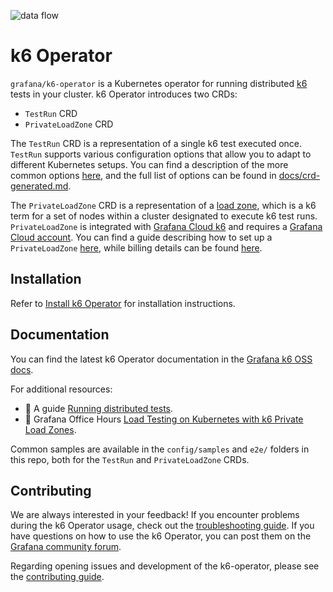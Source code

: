  ![data flow](assets/data-flow.png)

# k6 Operator

`grafana/k6-operator` is a Kubernetes operator for running distributed [k6](https://github.com/grafana/k6) tests in your cluster. k6 Operator introduces two CRDs:

- `TestRun` CRD
- `PrivateLoadZone` CRD

The `TestRun` CRD is a representation of a single k6 test executed once. `TestRun` supports various configuration options that allow you to adapt to different Kubernetes setups. You can find a description of the more common options [here](https://grafana.com/docs/k6/latest/set-up/set-up-distributed-k6/usage/configure-testrun-crd/), and the full list of options can be found in [docs/crd-generated.md](https://github.com/grafana/k6-operator/blob/main/docs/crd-generated.md).

The `PrivateLoadZone` CRD is a representation of a [load zone](https://grafana.com/docs/grafana-cloud/testing/k6/author-run/use-load-zones/), which is a k6 term for a set of nodes within a cluster designated to execute k6 test runs. `PrivateLoadZone` is integrated with [Grafana Cloud k6](https://grafana.com/products/cloud/k6/) and requires a [Grafana Cloud account](https://grafana.com/auth/sign-up/create-user). You can find a guide describing how to set up a `PrivateLoadZone` [here](https://grafana.com/docs/grafana-cloud/testing/k6/author-run/private-load-zone-v2/), while billing details can be found [here](https://grafana.com/docs/grafana-cloud/cost-management-and-billing/understand-your-invoice/k6-invoice/).

## Installation

Refer to [Install k6 Operator](https://grafana.com/docs/k6/latest/set-up/set-up-distributed-k6/install-k6-operator/) for installation instructions.

## Documentation

You can find the latest k6 Operator documentation in the [Grafana k6 OSS docs](https://grafana.com/docs/k6/latest/set-up/set-up-distributed-k6/).

For additional resources:

- :book: A guide [Running distributed tests](https://grafana.com/docs/k6/latest/testing-guides/running-distributed-tests/).
- :movie_camera: Grafana Office Hours [Load Testing on Kubernetes with k6 Private Load Zones](https://www.youtube.com/watch?v=RXLavQT58YA).

Common samples are available in the `config/samples` and `e2e/` folders in this repo, both for the `TestRun` and `PrivateLoadZone` CRDs.

## Contributing

We are always interested in your feedback! If you encounter problems during the k6 Operator usage, check out the [troubleshooting guide](https://grafana.com/docs/k6/latest/set-up/set-up-distributed-k6/troubleshooting/). If you have questions on how to use the k6 Operator, you can post them on the [Grafana community forum](https://community.grafana.com/c/grafana-k6/k6-operator/73).

Regarding opening issues and development of the k6-operator, please see the [contributing guide](https://github.com/grafana/k6-operator/blob/main/CONTRIBUTING.md).
